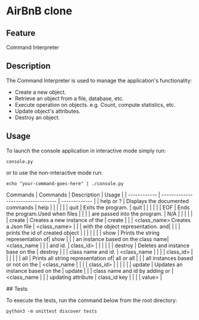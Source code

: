 # AirBnB clone

## Feature

Command Interpreter

## Description

The Command Interpreter is used to manage the application's functionality:

- Create a new object.
- Retrieve an object from a file, database, etc.
- Execute operation on objects. e.g. Count, compute statistics, etc.
- Update object's attributes.
- Destroy an object.

## Usage

To launch the console application in interactive mode simply run:

`console.py`

or to use the non-interactive mode run:

`echo "your-command-goes-here" | ./console.py`

Commands
|   Commands   |           Description              |    Usage      |
| ------------ | ---------------------------------- | ------------- |
| help or ?    | Displays the documented commands   | help          |
|              |                                    |               |
| quit         | Exits the program.                 | quit          |
|              |                                    |               |
| EOF          | Ends the program.Used when files   |               |
|              | are passed into the program.       | N/A           |
|              |                                    |               |
| create       | Creates a new instance of the      | create        |
|              | <class_name>.Creates a Json file   | <class_name>  |
|              | with the object representation. and|               |
|              | prints the id of created object    |               |
|              |                                    |               |
| show         | Prints the string representation of|    show       |
|              | an instance based on the class name| <class_name   |
|              | and id.                            | class_id>     |
|              |                                    |               |
| destroy      | Deletes and instance base on the   | destroy       |
|              | class name and id.                 | <class_name   |
|              |                                    | class_id>     |
|              |                                    |               |
| all          | Prints all string representation of| all or all    |
|              | all instances based or not on the  | <class_name   |
|              |                                    | class_id>     |
|              |                                    |               |
| update       | Updates an instance based on the   | update        |
|              | class name and id by adding or     | <class_name   |
|              | updating attribute                 | class_id key  |
|              |                                    | value>        |

## Tests

To execute the tests, run the command below from the root directory:

`python3 -m unittest discover tests`

